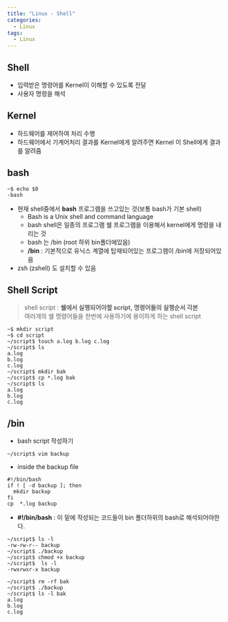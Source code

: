 ```yaml
---
title: "Linux - Shell"
categories:
  - Linux
tags:
  - Linux
---
```


## Shell
- 입력받은 명령어를 Kernel이 이해할 수 있도록 전달
- 사용자 명령을 해석

## Kernel
- 하드웨어를 제어하여 처리 수행
- 하드웨어에서 기계어처리 결과를 Kernel에게 알려주면 Kernel 이 Shell에게 결과를 알려줌

## bash
```console
~$ echo $0
-bash
```

- 현재 shell중에서 **bash** 프로그램을 쓰고있는 것(보통 bash가 기본 shell)
    - Bash is a Unix shell and command language 
    - bash shell은 일종의 프로그램 쉘 프로그램을 이용해서 kernel에게 명령을 내리는 것
    - bash 는 /bin (root 하위 bin폴더에있음)
    - **/bin** : 기본적으로 유닉스 계열에 탑재되어있는 프로그램이 /bin에 저장되어있음
- zsh (zshell) 도 설치할 수 있음

## Shell Script
> shell script : **쉘에서 실행되어야할 script, 명령어들의 실행순서 각본**  
> 여러개의 쉘 명령어들을 한번에 사용하기에 용이하게 하는 shell script  


```console
~$ mkdir script
~$ cd script
~/script$ touch a.log b.log c.log
~/script$ ls
a.log
b.log
c.log
~/script$ mkdir bak
~/script$ cp *.log bak
~/script$ ls 
a.log
b.log
c.log
```

## /bin
- bash script 작성하기

```console
~/script$ vim backup
```

- inside the backup file

```console
#!/bin/bash
if ! [ -d backup ]; then
  mkdir backup
fi
cp  *.log backup
```

- **#!/bin/bash** : 이 밑에 작성되는 코드들이 bin 폴더하위의 bash로 해석되어야한다.

```console
~/script$ ls -l
-rw-rw-r-- backup
~/script$ ./backup
~/script$ chmod +x backup
~/script$  ls -l
-rwxrwxr-x backup

~/script$ rm -rf bak
~/script$ ./backup
~/script$ ls -l bak
a.log
b.log
c.log
```
